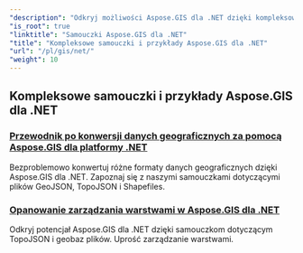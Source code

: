 ```yaml
---
"description": "Odkryj możliwości Aspose.GIS dla .NET dzięki kompleksowym samouczkom. Opanuj konwersję danych geograficznych, tworzenie geometrii, analizę, zarządzanie warstwami i wiele więcej."
"is_root": true
"linktitle": "Samouczki Aspose.GIS dla .NET"
"title": "Kompleksowe samouczki i przykłady Aspose.GIS dla .NET"
"url": "/pl/gis/net/"
"weight": 10
---
```


## Kompleksowe samouczki i przykłady Aspose.GIS dla .NET 
### [Przewodnik po konwersji danych geograficznych za pomocą Aspose.GIS dla platformy .NET](./guide-to-geo-data-conversion/)
Bezproblemowo konwertuj różne formaty danych geograficznych dzięki Aspose.GIS dla .NET. Zapoznaj się z naszymi samouczkami dotyczącymi plików GeoJSON, TopoJSON i Shapefiles.
### [Opanowanie zarządzania warstwami w Aspose.GIS dla .NET](./mastering-layer-management/)
Odkryj potencjał Aspose.GIS dla .NET dzięki samouczkom dotyczącym TopoJSON i geobaz plików. Uprość zarządzanie warstwami.